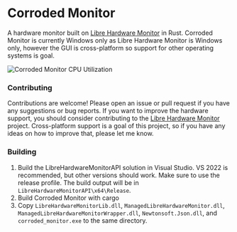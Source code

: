 # Corroded Monitor
A hardware monitor built on [Libre Hardware Monitor](https://github.com/LibreHardwareMonitor/LibreHardwareMonitor) in Rust.
Corroded Monitor is currently Windows only as Libre Hardware Monitor is Windows only, however the GUI is cross-platform so 
support for other operating systems is goal.

![Corroded Monitor CPU Utilization](https://chanchan.dev/static/images/corroded-monitor-utilization.png)

### Contributing
Contributions are welcome! Please open an issue or pull request if you have any suggestions or bug reports. 
If you want to improve the hardware support, you should consider contributing to the [Libre Hardware Monitor](https://github.com/LibreHardwareMonitor/LibreHardwareMonitor)
project. Cross-platform support is a goal of this project, so if you have any ideas on how to improve that, please let me know.

### Building
1. Build the LibreHardwareMonitorAPI solution in Visual Studio. VS 2022 is recommended, but other versions should work. Make sure to use the release profile. The build output will be in `LibreHardwareMonitorAPI\x64\Release`.
2. Build Corroded Monitor with cargo
3. Copy `LibreHardwareMonitorLib.dll`, `ManagedLibreHardwareMonitor.dll`, `ManagedLibreHardwareMonitorWrapper.dll`, `Newtonsoft.Json.dll`, and `corroded_monitor.exe` to the same directory.
